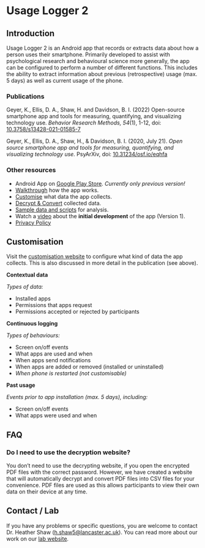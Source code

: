 # Usage Logger 2

## Introduction
Usage Logger 2 is an Android app that records or extracts data about how a person uses their smartphone. Primarily developed to assist with psychological research and behavioural science more generally, the app can be configured to perform a number of different functions. This includes the ability to extract information about previous (retrospective) usage (max. 5 days) as well as current usage of the phone.

### Publications

Geyer, K., Ellis, D. A., Shaw, H. and Davidson, B. I. (2022) Open-source smartphone app and tools for measuring, quantifying, and visualizing technology use. <em>Behavior Research Methods, 54</em>(1), 1-12, doi: [10.3758/s13428-021-01585-7](https://doi.org/10.3758/s13428-021-01585-7)

Geyer, K., Ellis, D. A., Shaw, H., & Davidson, B. I. (2020, July 21). *Open source smartphone app and tools for measuring, quantifying, and visualizing technology use.* PsyArXiv, doi: [10.31234/osf.io/eqhfa](https://doi.org/10.31234/osf.io/eqhfa)

### Other resources

<!-- - Android App on [Google Play Store](https://play.google.com/store/apps/details?id=psych.sensorlab.useagelogger2).-->
- Android App on [Google Play Store](https://play.google.com/store/apps/details?id=geyerk.sensorlab.suselogger). *Currently only previous version!*
- [Walkthrough](https://usagelogger2.netlify.app/walkthrough) how the app works.
- [Customise](https://usagelogger2.netlify.app/customise/) what data the app collects.
- [Decrypt & Convert](https://usagelogger2.netlify.app/decrypt/) collected data.
- [Sample data and scripts](https://github.com/davidaellis/UsageLoggerPublished/tree/master/sample%20data%20and%20scripts) for analysis.
- Watch a [video](https://www.youtube.com/watch?v=VET3PkaNayo&amp;feature=youtu.be) about the **initial development** of the app (Version 1).
- [Privacy Policy](https://usagelogger2.netlify.app/privacy/)

## Customisation

Visit the [customisation website](https://usagelogger2.netlify.app/customise/) to configure what kind of data the app collects. This is also discussed in more detail in the publication (see above).

**Contextual data**

*Types of data:*

- Installed apps
- Permissions that apps request
- Permissions accepted or rejected by participants

**Continuous logging** 

*Types of behaviours:*

- Screen on/off events
- What apps are used and when
- When apps send notifications
- When apps are added or removed (installed or uninstalled)
- *When phone is restarted (not customisable)*

**Past usage** 

*Events prior to app installation (max. 5 days), including:*

- Screen on/off events
- What apps were used and when

## FAQ

### Do I need to use the decryption website?
You don’t need to use the decrypting website, if you open the encrypted PDF files with the correct password. However, we have created a website that will automatically decrypt and convert PDF files into CSV files for your convenience. PDF files are used as this allows participants to view their own data on their device at any time. 

## Contact / Lab
If you have any problems or specific questions, you are welcome to contact Dr. Heather Shaw (<a href="mailto:h.shaw5@lancaster.ac.uk">h.shaw5@lancaster.ac.uk</a>). You can read more about our work on our [lab website](https://psychsensorlab.com/).